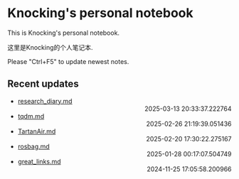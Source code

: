 
# Knocking's personal notebook

This is Knocking's personal notebook.

这里是Knocking的个人笔记本.

Please "Ctrl+F5" to update newest notes.

## Recent updates
- [research_diary.md](papers/research_diary/) <div style="text-align: right">2025-03-13 20:33:37.222764</div>
- [tqdm.md](python/tqdm/) <div style="text-align: right">2025-02-26 21:19:39.051436</div>
- [TartanAir.md](datasets/TartanAir/) <div style="text-align: right">2025-02-20 17:30:22.275167</div>
- [rosbag.md](python/rosbag/) <div style="text-align: right">2025-01-28 00:17:07.504749</div>
- [great_links.md](ML/great_links/) <div style="text-align: right">2024-11-25 17:05:58.200966</div>
